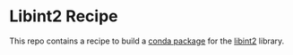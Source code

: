 
# Libint2 Recipe

This repo contains a recipe to build a [conda package](https://conda.io/projects/conda/en/latest/user-guide/tasks/manage-pkgs.html) for the [libint2](https://github.com/evaleev/libint) library.
